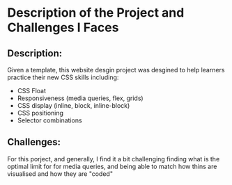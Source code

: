 # Description of the Project and Challenges I Faces

## Description:
Given a template, this website desgin project was desgined to help learners practice their new CSS skills including:
- CSS Float
- Responsiveness (media queries, flex, grids)
- CSS display (inline, block, inline-block)
- CSS positioning
- Selector combinations

## Challenges:
For this porject, and generally, I find it a bit challenging finding what is the optimal limit for for media queries, and being able to match how thins are visualised and how they are "coded"
